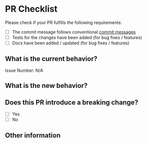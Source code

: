 # PR Checklist

Please check if your PR fulfills the following requirements:

- [ ] The commit message follows conventional [commit messages](https://github.com/scullyio/scully/blob/main/CONTRIBUTING.md#commit)
- [ ] Tests for the changes have been added (for bug fixes / features)
- [ ] Docs have been added / updated (for bug fixes / features)

## What is the current behavior?

<!-- Please describe the current behavior that you are modifying, or link to a relevant issue. -->

Issue Number: N/A

## What is the new behavior?

## Does this PR introduce a breaking change?

- [ ] Yes
- [ ] No

<!-- If this PR contains a breaking change, please describe the impact and migration path for existing applications below. -->

## Other information

